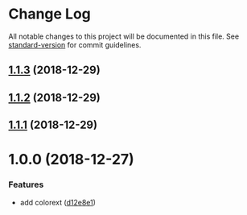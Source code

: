 # Change Log

All notable changes to this project will be documented in this file. See [standard-version](https://github.com/conventional-changelog/standard-version) for commit guidelines.

<a name="1.1.3"></a>
## [1.1.3](https://github.com/ZekeXu/colorext/compare/v1.1.2...v1.1.3) (2018-12-29)



<a name="1.1.2"></a>
## [1.1.2](https://github.com/ZekeXu/colorext/compare/v1.1.1...v1.1.2) (2018-12-29)



<a name="1.1.1"></a>
## [1.1.1](https://github.com/ZekeXu/colorext/compare/v1.0.0...v1.1.1) (2018-12-29)



<a name="1.0.0"></a>
# 1.0.0 (2018-12-27)


### Features

* add colorext ([d12e8e1](https://github.com/ZekeXu/colorext/commit/d12e8e1))
